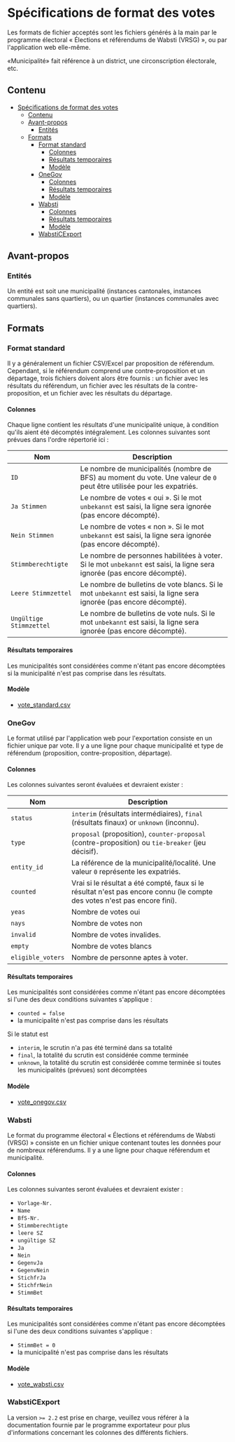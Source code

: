 # Spécifications de format des votes

Les formats de fichier acceptés sont les fichiers générés à la main par le programme électoral « Élections et référendums de Wabsti (VRSG) », ou par l'application web elle-même.

«Municipalité» fait référence à un district, une circonscription électorale, etc.

## Contenu

<!-- TOC START min:1 max:4 link:true update:true -->
- [Spécifications de format des votes](#spcifications-de-format-des-votes)
  - [Contenu](#contenu)
  - [Avant-propos](#avant-propos)
    - [Entités](#entits)
  - [Formats](#formats)
    - [Format standard](#format-standard)
      - [Colonnes](#colonnes)
      - [Résultats temporaires](#rsultats-temporaires)
      - [Modèle](#modle)
    - [OneGov](#onegov)
      - [Colonnes](#colonnes-1)
      - [Résultats temporaires](#rsultats-temporaires-1)
      - [Modèle](#modle-1)
    - [Wabsti](#wabsti)
      - [Colonnes](#colonnes-2)
      - [Résultats temporaires](#rsultats-temporaires-2)
      - [Modèle](#modle-2)
    - [WabstiCExport](#wabsticexport)

<!-- TOC END -->


## Avant-propos

### Entités

Un entité est soit une municipalité (instances cantonales, instances communales sans quartiers), ou un quartier (instances communales avec quartiers).

## Formats

### Format standard

Il y a généralement un fichier CSV/Excel par proposition de référendum. Cependant, si le référendum comprend une contre-proposition et un départage, trois fichiers doivent alors être fournis : un fichier avec les résultats du référendum, un fichier avec les résultats de la contre-proposition, et un fichier avec les résultats du départage.

#### Colonnes

Chaque ligne contient les résultats d'une municipalité unique, à condition qu'ils aient été décomptés intégralement. Les colonnes suivantes sont prévues dans l'ordre répertorié ici :

Nom|Description
---|---
`ID`|Le nombre de municipalités (nombre de BFS) au moment du vote. Une valeur de `0` peut être utilisée pour les expatriés.
`Ja Stimmen`|Le nombre de votes « oui ». Si le mot `unbekannt` est saisi, la ligne sera ignorée (pas encore décompté).
`Nein Stimmen`|Le nombre de votes « non ». Si le mot `unbekannt` est saisi, la ligne sera ignorée (pas encore décompté).
`Stimmberechtigte`|Le nombre de personnes habilitées à voter. Si le mot `unbekannt` est saisi, la ligne sera ignorée (pas encore décompté).
`Leere Stimmzettel`|Le nombre de bulletins de vote blancs. Si le mot `unbekannt` est saisi, la ligne sera ignorée (pas encore décompté).
`Ungültige Stimmzettel`|Le nombre de bulletins de vote nuls. Si le mot `unbekannt` est saisi, la ligne sera ignorée (pas encore décompté).

#### Résultats temporaires

Les municipalités sont considérées comme n'étant pas encore décomptées si la municipalité n'est pas comprise dans les résultats.

#### Modèle

- [vote_standard.csv](https://raw.githubusercontent.com/OneGov/onegov.election_day/master/docs/templates/vote_standard.csv)


### OneGov

Le format utilisé par l'application web pour l'exportation consiste en un fichier unique par vote. Il y a une ligne pour chaque municipalité et type de référendum (proposition, contre-proposition, départage).

#### Colonnes

Les colonnes suivantes seront évaluées et devraient exister :

Nom|Description
---|---
`status`|`interim` (résultats intermédiaires), `final` (résultats finaux) or `unknown` (inconnu).
`type`|`proposal` (proposition), `counter-proposal` (contre-proposition) ou `tie-breaker` (jeu décisif).
`entity_id`|La référence de la municipalité/localité. Une valeur `0` représente les expatriés.
`counted`|Vrai si le résultat a été compté, faux si le résultat n'est pas encore connu (le compte des votes n'est pas encore fini).
`yeas`|Nombre de votes oui
`nays`|Nombre de votes non
`invalid`|Nombre de votes invalides.
`empty`|Nombre de votes blancs
`eligible_voters`|Nombre de personne aptes à voter.


#### Résultats temporaires

Les municipalités sont considérées comme n'étant pas encore décomptées si l'une des deux conditions suivantes s'applique :
- `counted = false`
- la municipalité n'est pas comprise dans les résultats

Si le statut est
- `interim`, le scrutin n'a pas été terminé dans sa totalité
- `final`, la totalité du scrutin est considérée comme terminée
- `unknown`, la totalité du scrutin est considérée comme terminée si toutes les municipalités (prévues) sont décomptées

#### Modèle

- [vote_onegov.csv](https://raw.githubusercontent.com/OneGov/onegov.election_day/master/docs/templates/vote_onegov.csv)


### Wabsti

Le format du programme électoral « Élections et référendums de Wabsti (VRSG) » consiste en un fichier unique contenant toutes les données pour de nombreux référendums. Il y a une ligne pour chaque référendum et municipalité.

#### Colonnes

Les colonnes suivantes seront évaluées et devraient exister :
- `Vorlage-Nr.`
- `Name`
- `BfS-Nr.`
- `Stimmberechtigte`
- `leere SZ`
- `ungültige SZ`
- `Ja`
- `Nein`
- `GegenvJa`
- `GegenvNein`
- `StichfrJa`
- `StichfrNein`
- `StimmBet`

#### Résultats temporaires

Les municipalités sont considérées comme n'étant pas encore décomptées si l'une des deux conditions suivantes s'applique :

- `StimmBet = 0`
- la municipalité n'est pas comprise dans les résultats

#### Modèle

- [vote_wabsti.csv](https://raw.githubusercontent.com/OneGov/onegov.election_day/master/docs/templates/vote_wabsti.csv)


### WabstiCExport

La version `>= 2.2` est prise en charge, veuillez vous référer à la documentation fournie par le programme exportateur pour plus d'informations concernant les colonnes des différents fichiers.
